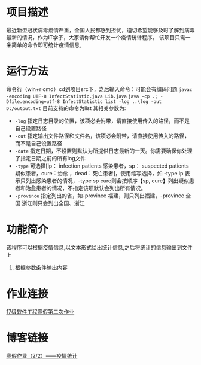 # 项目描述
最近新型冠状病毒疫情严重，全国人民都感到担忧，迫切希望能够及时了解到病毒最新的情况，作为IT学子，大家请你帮忙开发一个疫情统计程序。
该项目只需一条简单的命令即可统计疫情信息,
# 运行方法
命令行（win+r cmd）cd到项目src下，之后输入命令：可能会有编码问题
``` javac -encoding UTF-8 InfectStatistic.java Lib.java ```
``` java -cp .; -Dfile.encoding=utf-8 InfectStatistic list -log ..\log -out D:/output.txt ```
目前支持的命令为list
其相关参数为:
* `-log` 指定日志目录的位置，该项必会附带，请直接使用传入的路径，而不是自己设置路径
* `-out` 指定输出文件路径和文件名，该项必会附带，请直接使用传入的路径，而不是自己设置路径
* `-date` 指定日期，不设置则默认为所提供日志最新的一天。你需要确保你处理了指定日期之前的所有log文件
* `-type` 可选择[ip： infection patients 感染患者，sp： suspected patients 疑似患者，cure：治愈 ，dead：死亡患者]，使用缩写选择，如 -type ip 表示只列出感染患者的情况，-type sp cure则会按顺序【sp, cure】列出疑似患者和治愈患者的情况，不指定该项默认会列出所有情况。
* `-province` 指定列出的省，如-province 福建，则只列出福建，-province 全国 浙江则只会列出全国、浙江
# 功能简介
该程序可以根据疫情信息,以文本形式给出统计信息,之后将统计的信息输出到文件上
<br>
1. 根据参数条件输出内容
# 作业连接
[17级软件工程寒假第二次作业](https://edu.cnblogs.com/campus/fzu/2020SpringW/homework/10281)
# 博客链接
[寒假作业（2/2）——疫情统计](https://www.cnblogs.com/cybersa/p/12323482.html)



